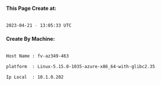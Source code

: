 
   
#### This Page Create at:

```bash

2023-04-21 - 13:05:33 UTC

```

#### Create By Machine:

```bash

Host Name : fv-az349-463

platform  : Linux-5.15.0-1035-azure-x86_64-with-glibc2.35

Ip Local  : 10.1.0.202

```

